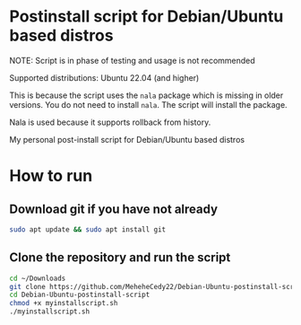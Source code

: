 # Postinstall script for Debian/Ubuntu based distros

NOTE: Script is in phase of testing and usage is not recommended

Supported distributions: Ubuntu 22.04 (and higher)

This is because the script uses the `nala` package which is missing in older versions.
You do not need to install `nala`. The script will install the package.

Nala is used because it supports rollback from history.

My personal post-install script for Debian/Ubuntu based distros

# How to run

## Download git if you have not already
```bash
sudo apt update && sudo apt install git
```

## Clone the repository and run the script
```bash
cd ~/Downloads
git clone https://github.com/MeheheCedy22/Debian-Ubuntu-postinstall-script.git
cd Debian-Ubuntu-postinstall-script
chmod +x myinstallscript.sh
./myinstallscript.sh
```
